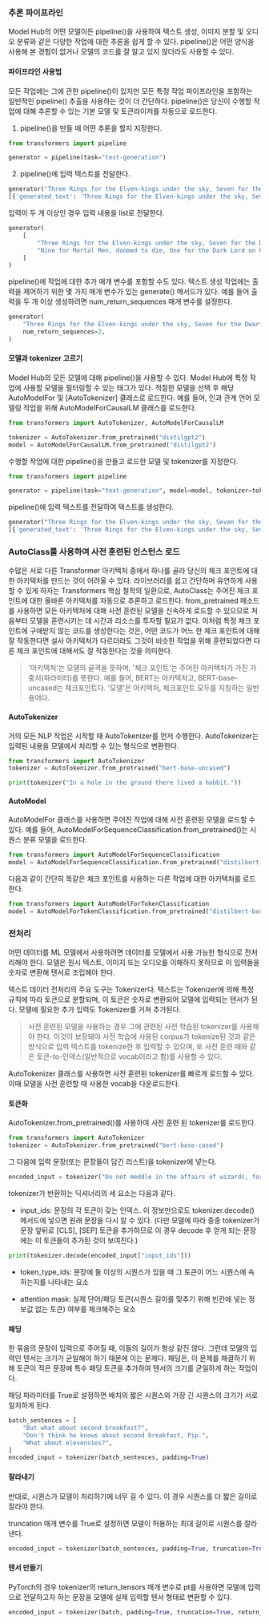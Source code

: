 ### 추론 파이프라인

Model Hub의 어떤 모델이든 pipeline()을 사용하여 텍스트 생성, 이미지 분할 및 오디오 분류와 같은 다양한 작업에 대한 추론을 쉽게 할 수 있다. pipeline()은 어떤 양식을 사용해 본 경험이 없거나 모델의 코드를 잘 알고 있지 않더라도 사용할 수 있다.


#### 파이프라인 사용법

모든 작업에는 그에 관한 pipeline()이 있지만 모든 특정 작업 파이프라인을 포함하는 일반적인 pipeline() 추출을 사용하는 것이 더 간단하다. pipeline()은 당신이 수행할 작업에 대해 추론할 수 있는 기본 모델 및 토큰라이저를 자동으로 로드한다.

1. pipeline()을 만들 때 어떤 추론을 할지 지정한다.

```python
from transformers import pipeline

generator = pipeline(task="text-generation")
```

2. pipeline()에 입력 텍스트를 전달한다.

```python
generator("Three Rings for the Elven-kings under the sky, Seven for the Dwarf-lords in their halls of stone")
[{'generated_text': 'Three Rings for the Elven-kings under the sky, Seven for the Dwarf-lords in their halls of stone, Seven for the Iron-priests at the door to the east, and thirteen for the Lord Kings at the end of the mountain'}]
```

입력이 두 개 이상인 경우 입력 내용을 list로 전달한다.

```python
generator(
    [
        "Three Rings for the Elven-kings under the sky, Seven for the Dwarf-lords in their halls of stone",
        "Nine for Mortal Men, doomed to die, One for the Dark Lord on his dark throne",
    ]
)
```


pipeline()에 작업에 대한 추가 매개 변수를 포함할 수도 있다. 텍스트 생성 작업에는 출력을 제어하기 위한 몇 가지 매개 변수가 있는 generate() 메서드가 있다. 예를 들어 출력을 두 개 이상 생성하려면 num_return_sequences 매개 변수를 설정한다.

```python
generator(
    "Three Rings for the Elven-kings under the sky, Seven for the Dwarf-lords in their halls of stone",
    num_return_sequences=2,
)
```


#### 모델과 tokenizer 고르기


Model Hub의 모든 모델에 대해 pipeline()을 사용할 수 있다. Model Hub에 특정 작업에 사용할 모델을 필터링할 수 있는 태그가 있다. 적절한 모델을 선택 후 해당 AutoModelFor 및 [AutoTokenizer] 클래스로 로드한다. 예를 들어, 인과 관계 언어 모델링 작업을 위해 AutoModelForCausalLM 클래스를 로드한다.

```python
from transformers import AutoTokenizer, AutoModelForCausalLM

tokenizer = AutoTokenizer.from_pretrained("distilgpt2")
model = AutoModelForCausalLM.from_pretrained("distilgpt2")
```

수행할 작업에 대한 pipeline()을 만들고 로드한 모델 및 tokenizer를 지정한다.

```python
from transformers import pipeline

generator = pipeline(task="text-generation", model=model, tokenizer=tokenizer)
```

pipeline()에 입력 텍스트를 전달하여 텍스트를 생성한다.


```python
generator("Three Rings for the Elven-kings under the sky, Seven for the Dwarf-lords in their halls of stone")
[{'generated_text': 'Three Rings for the Elven-kings under the sky, Seven for the Dwarf-lords in their halls of stone, Seven for the Dragon-lords (for them to rule in a world ruled by their rulers, and all who live within the realm'}]
```

### AutoClass를 사용하여 사전 훈련된 인스턴스 로드

수많은 서로 다른 Transformer 아키텍처 중에서 하나를 골라 당신의 체크 포인트에 대한 아키텍처를 만드는 것이 어려울 수 있다. 라이브러리를 쉽고 간단하며 유연하게 사용할 수 있게 하자는 Transformers 핵심 철학의 일환으로, AutoClass는 주어진 체크 포인트에 대한 올바른 아키텍처를 자동으로 추론하고 로드한다. from_pretrained 메소드를 사용하면 모든 아키텍처에 대해 사전 훈련된 모델을 신속하게 로드할 수 있으므로 처음부터 모델을 훈련시키는 데 시간과 리소스를 투자할 필요가 없다. 이처럼 특정 체크 포인트에 구애받지 않는 코드를 생성한다는 것은, 어떤 코드가 어느 한 체크 포인트에 대해 잘 작동한다면 설사 아키텍처가 다르더라도 그것이 비슷한 작업을 위해 훈련되었다면 다른 체크 포인트에 대해서도 잘 작동한다는 것을 의미한다.


> '아키텍처'는 모델의 골격을 뜻하며, '체크 포인트'는 주어진 아키텍처가 가진 가중치(파라미터)를 뜻한다. 예를 들어, BERT는 아키텍처고, BERT-base-uncased는 체크포인트다. '모델'은 아키텍처, 체크포인트 모두를 지칭하는 일반 용어다.


#### AutoTokenizer

거의 모든 NLP 작업은 시작할 때 AutoTokenizer를 먼저 수행한다. AutoTokenizer는 입력된 내용을 모델에서 처리할 수 있는 형식으로 변환한다.

```python
from transformers import AutoTokenizer
tokenizer = AutoTokenizer.from_pretrained("bert-base-uncased")

print(tokenizer("In a hole in the ground there lived a hobbit."))
```

#### AutoModel

AutoModelFor 클래스를 사용하면 주어진 작업에 대해 사전 훈련된 모델을 로드할 수 있다. 예를 들어, AutoModelForSequenceClassification.from_pretrained()는 시퀀스 분류 모델을 로드한다.


```python
from transformers import AutoModelForSequenceClassification
model = AutoModelForSequenceClassification.from_pretrained("distilbert-base-uncased")
```

다음과 같이 간단히 똑같은 체크 포인트를 사용하는 다른 작업에 대한 아키텍처를 로드한다.

```python
from transformers import AutoModelForTokenClassification
model = AutoModelForTokenClassification.from_pretrained("distilbert-base-uncased")
```


### 전처리

어떤 데이터를 ML 모델에서 사용하려면 데이터를 모델에서 사용 가능한 형식으로 전처리해야 한다. 모델은 원시 텍스트, 이미지 또는 오디오를 이해하지 못하므로 이 입력들을 숫자로 변환해 텐서로 조립해야 한다. 

텍스트 데이터 전처리의 주요 도구는 Tokenizer다. 텍스트는 Tokenizer에 의해 특정 규칙에 따라 토큰으로 분할되며, 이 토큰은 숫자로 변환되어 모델에 입력되는 텐서가 된다. 모델에 필요한 추가 입력도 Tokenizer를 거쳐 추가된다.

> 사전 훈련된 모델을 사용하는 경우 그에 관련된 사전 학습된 tokenizer를 사용해야 한다. 이것이 보장돼야 사전 학습에 사용된 corpus가 tokenize된 것과 같은 방식으로 입력 텍스트를 tokenize한 후 입력할 수 있으며, 또 사전 훈련 때와 같은 토큰-to-인덱스(일반적으로 vocab이라고 함)를 사용할 수 있다.

AutoTokenizer 클래스를 사용하면 사전 훈련된 tokenizer를 빠르게 로드할 수 있다. 이때 모델을 사전 훈련할 때 사용한 vocab을 다운로드한다.

#### 토큰화

AutoTokenizer.from_pretrained()를 사용하여 사전 훈련 된 tokenizer를 로드한다.

```python
from transformers import AutoTokenizer
tokenizer = AutoTokenizer.from_pretrained("bert-base-cased")
```

그 다음에 입력 문장(또는 문장들이 담긴 리스트)을 tokenizer에 넣는다.

```python
encoded_input = tokenizer("Do not meddle in the affairs of wizards, for they are subtle and quick to anger.")
```

tokenizer가 반환하는 딕셔너리의 세 요소는 다음과 같다.

- input_ids: 문장의 각 토큰이 갖는 인덱스. 이 정보만으로도 tokenizer.decode() 메서드에 넣으면 원래 문장을 다시 알 수 있다. (다만 모델에 따라 종종 tokenizer가 문장 앞뒤로 [CLS], [SEP] 토큰을 추가하므로 이 경우 decode 후 얻게 되는 문장에는 이 토큰들이 추가된 것이 보여진다.)

```python
print(tokenizer.decode(encoded_input["input_ids"]))
```

- token_type_ids: 문장에 둘 이상의 시퀀스가 있을 때 그 토큰이 어느 시퀀스에 속하는지를 나타내는 요소

- attention mask: 실제 단어/패딩 토큰(시퀀스 길이를 맞추기 위해 빈칸에 넣는 정보값 없는 토큰) 여부를 체크해주는 요소


#### 패딩

한 묶음의 문장이 입력으로 주어질 때, 이들의 길이가 항상 같진 않다. 그런데 모델의 입력인 텐서는 크기가 균일해야 하기 때문에 이는 문제다. 패딩은, 이 문제를 해결하기 위해 토큰이 적은 문장에 특수 패딩 토큰을 추가하여 텐서의 크기를 균일하게 하는 작업이다.

패딩 파라미터를 True로 설정하면 배치의 짧은 시퀀스와 가장 긴 시퀀스의 크기가 서로 일치하게 된다.

```python
batch_sentences = [
    "But what about second breakfast?",
    "Don't think he knows about second breakfast, Pip.",
    "What about elevensies?",
]
encoded_input = tokenizer(batch_sentences, padding=True)
```

#### 잘라내기

반대로, 시퀀스가 모델이 처리하기에 너무 길 수 있다. 이 경우 시퀀스를 더 짧은 길이로 잘라야 한다.

truncation 매개 변수를 True로 설정하면 모델이 허용하는 최대 길이로 시퀀스를 잘라낸다.

```python
encoded_input = tokenizer(batch_sentences, padding=True, truncation=True)
```

#### 텐서 만들기

PyTorch의 경우 tokenizer의 return_tensors 매개 변수로 pt를 사용하면 모델에 입력으로 전달하고자 하는 문장을 모델에 실제 입력할 텐서 형태로 변환할 수 있다.

```python
encoded_input = tokenizer(batch, padding=True, truncation=True, return_tensors="pt")
```

